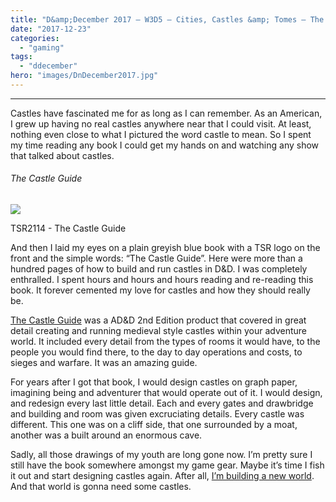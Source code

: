 ```yaml
---
title: "D&amp;December 2017 – W3D5 – Cities, Castles &amp; Tomes – The Castle Guide"
date: "2017-12-23"
categories: 
  - "gaming"
tags: 
  - "ddecember"
hero: "images/DnDecember2017.jpg"
---
```


* * *

Castles have fascinated me for as long as I can remember. As an American, I grew up having no real castles anywhere near that I could visit. At least, nothing even close to what I pictured the word castle to mean. So I spent my time reading any book I could get my hands on and watching any show that talked about castles.

###### The Castle Guide

![](images/DMGR2_TSR2114_The_Castle_Guide.jpg)

TSR2114 - The Castle Guide

And then I laid my eyes on a plain greyish blue book with a TSR logo on the front and the simple words: “The Castle Guide”. Here were more than a hundred pages of how to build and run castles in D&D. I was completely enthralled. I spent hours and hours and hours reading and re-reading this book. It forever cemented my love for castles and how they should really be.

[The Castle Guide](http://www.drivethrurpg.com/product/112913/DMGR2-The-Castle-Guide-2e) was a AD&D 2nd Edition product that covered in great detail creating and running medieval style castles within your adventure world. It included every detail from the types of rooms it would have, to the people you would find there, to the day to day operations and costs, to sieges and warfare. It was an amazing guide.

For years after I got that book, I would design castles on graph paper, imagining being and adventurer that would operate out of it. I would design, and redesign every last little detail. Each and every gates and drawbridge and building and room was given excruciating details. Every castle was different. This one was on a cliff side, that one surrounded by a moat, another was a built around an enormous cave.

Sadly, all those drawings of my youth are long gone now. I’m pretty sure I still have the book somewhere amongst my game gear. Maybe it’s time I fish it out and start designing castles again. After all, [I’m building a new world](https://www.worldanvil.com/w/aeleon-delban). And that world is gonna need some castles.
